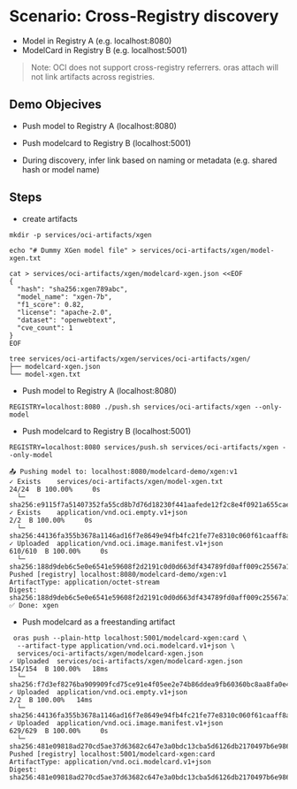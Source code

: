 # Scenario: Cross-Registry discovery

-  Model in Registry A (e.g. localhost:8080)
-  ModelCard in Registry B (e.g. localhost:5001)

>Note: OCI does not support cross-registry referrers. oras attach will not link artifacts across registries.

## Demo Objecives

- Push model to Registry A (localhost:8080)

- Push modelcard to Registry B (localhost:5001)

- During discovery, infer link based on naming or metadata (e.g. shared hash or model name)

## Steps

- create artifacts

```
mkdir -p services/oci-artifacts/xgen

echo "# Dummy XGen model file" > services/oci-artifacts/xgen/model-xgen.txt

cat > services/oci-artifacts/xgen/modelcard-xgen.json <<EOF
{
  "hash": "sha256:xgen789abc",
  "model_name": "xgen-7b",
  "f1_score": 0.82,
  "license": "apache-2.0",
  "dataset": "openwebtext",
  "cve_count": 1
}
EOF

tree services/oci-artifacts/xgen/services/oci-artifacts/xgen/
├── modelcard-xgen.json
└── model-xgen.txt

```

- Push model to Registry A (localhost:8080)

```
REGISTRY=localhost:8080 ./push.sh services/oci-artifacts/xgen --only-model
```

- Push modelcard to Registry B (localhost:5001)

```
REGISTRY=localhost:8080 services/push.sh services/oci-artifacts/xgen --only-model

📤 Pushing model to: localhost:8080/modelcard-demo/xgen:v1
✓ Exists    services/oci-artifacts/xgen/model-xgen.txt                            24/24  B 100.00%     0s
  └─ sha256:e9115f7a51407352fa55cd8b7d76d18230f441aafede12f2c8e4f0921a655cae
✓ Exists    application/vnd.oci.empty.v1+json                                       2/2  B 100.00%     0s
  └─ sha256:44136fa355b3678a1146ad16f7e8649e94fb4fc21fe77e8310c060f61caaff8a
✓ Uploaded  application/vnd.oci.image.manifest.v1+json                          610/610  B 100.00%     0s
  └─ sha256:188d9deb6c5e0e6541e59608f2d2191c0d0d663df434789fd0aff009c25567a1
Pushed [registry] localhost:8080/modelcard-demo/xgen:v1
ArtifactType: application/octet-stream
Digest: sha256:188d9deb6c5e0e6541e59608f2d2191c0d0d663df434789fd0aff009c25567a1
✅ Done: xgen

```

- Push modelcard as a freestanding artifact

```
 oras push --plain-http localhost:5001/modelcard-xgen:card \
  --artifact-type application/vnd.oci.modelcard.v1+json \
  services/oci-artifacts/xgen/modelcard-xgen.json
✓ Uploaded  services/oci-artifacts/xgen/modelcard-xgen.json                     154/154  B 100.00%   18ms
  └─ sha256:f7d3ef8276ba909909fcd75ce91e4f05ee2e74b86ddea9fb60360bc8aa8fa0e4
✓ Uploaded  application/vnd.oci.empty.v1+json                                       2/2  B 100.00%   14ms
  └─ sha256:44136fa355b3678a1146ad16f7e8649e94fb4fc21fe77e8310c060f61caaff8a
✓ Uploaded  application/vnd.oci.image.manifest.v1+json                          629/629  B 100.00%     0s
  └─ sha256:481e09818ad270cd5ae37d63682c647e3a0bdc13cba5d6126db2170497b6e986
Pushed [registry] localhost:5001/modelcard-xgen:card
ArtifactType: application/vnd.oci.modelcard.v1+json
Digest: sha256:481e09818ad270cd5ae37d63682c647e3a0bdc13cba5d6126db2170497b6e986

```